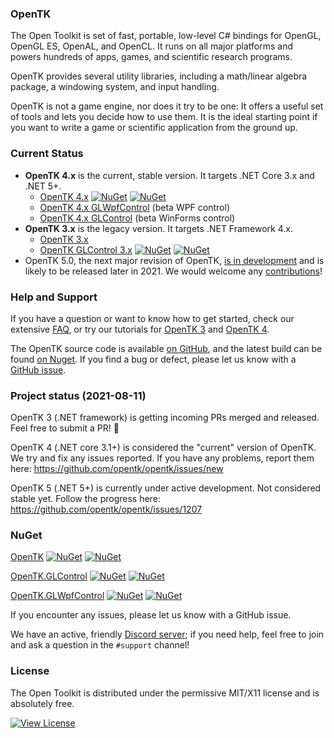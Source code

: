 ### OpenTK

The Open Toolkit is set of fast, portable, low-level C# bindings for OpenGL, OpenGL ES, OpenAL, and OpenCL.  It runs on all major platforms and powers hundreds of apps, games, and scientific research programs.

OpenTK provides several utility libraries, including a math/linear algebra package, a windowing system, and input handling.

OpenTK is not a game engine, nor does it try to be one:  It offers a useful set of tools and lets you decide how to use them.  It is the ideal starting point if you want to write a game or scientific application from the ground up.

### Current Status

- **OpenTK 4.x** is the current, stable version.  It targets .NET Core 3.x and .NET 5+.
   - [OpenTK 4.x](https://www.nuget.org/packages/OpenTK/) [![NuGet](https://img.shields.io/nuget/v/OpenTK.svg)](https://www.nuget.org/packages/OpenTK/) [![NuGet](https://img.shields.io/nuget/dt/OpenTK.svg)](https://www.nuget.org/packages/OpenTK/)
   - [OpenTK 4.x GLWpfControl](https://www.nuget.org/packages/OpenTK.GLWpfControl/) (beta WPF control)
   - [OpenTK 4.x GLControl](https://www.nuget.org/packages/OpenTK.WinForms) (beta WinForms control)
- **OpenTK 3.x** is the legacy version.  It targets .NET Framework 4.x.
   - [OpenTK 3.x](https://www.nuget.org/packages/OpenTK/3.3.1)
   - [OpenTK GLControl 3.x](https://www.nuget.org/packages/OpenTK.GLControl/) [![NuGet](https://img.shields.io/nuget/v/OpenTK.GLControl.svg)](https://www.nuget.org/packages/OpenTK.GLControl/) [![NuGet](https://img.shields.io/nuget/dt/OpenTK.GLControl.svg)](https://www.nuget.org/packages/OpenTK.GLControl/)
- OpenTK 5.0, the next major revision of OpenTK, [is in development](https://github.com/opentk/opentk/issues/1207) and is likely to be released later in 2021.  We would welcome any [contributions](https://github.com/opentk/opentk/)!

### Help and Support

If you have a question or want to know how to get started, check our extensive [FAQ](faq.html), or try our tutorials for [OpenTK 3](https://opentk.net/learn/index.html) and [OpenTK 4](https://github.com/opentk/LearnOpenTK).

The OpenTK source code is available [on GitHub](https://github.com/opentk), and the latest build can be found [on Nuget](https://www.nuget.org/packages/OpenTK/).  If you find a bug or defect, please let us know with a [GitHub issue](https://github.com/opentk/opentk/issues).

### Project status (2021-08-11)

OpenTK 3 (.NET framework) is getting incoming PRs merged and released. Feel free to submit a PR! 🙂

OpenTK 4 (.NET core 3.1+) is considered the "current" version of OpenTK. We try and fix any issues reported. If you have any problems, report them here: https://github.com/opentk/opentk/issues/new

OpenTK 5 (.NET 5+) is currently under active development. Not considered stable yet. Follow the progress here: https://github.com/opentk/opentk/issues/1207

### NuGet

[OpenTK](https://www.nuget.org/packages/OpenTK/) [![NuGet](https://img.shields.io/nuget/v/OpenTK.svg)](https://www.nuget.org/packages/OpenTK/) [![NuGet](https://img.shields.io/nuget/dt/OpenTK.svg)](https://www.nuget.org/packages/OpenTK/)

[OpenTK.GLControl](https://www.nuget.org/packages/OpenTK.GLControl/) [![NuGet](https://img.shields.io/nuget/v/OpenTK.GLControl.svg)](https://www.nuget.org/packages/OpenTK.GLControl/) [![NuGet](https://img.shields.io/nuget/dt/OpenTK.GLControl.svg)](https://www.nuget.org/packages/OpenTK.GLControl/)

[OpenTK.GLWpfControl](https://www.nuget.org/packages/OpenTK.GLWpfControl/) [![NuGet](https://img.shields.io/nuget/v/OpenTK.GLWpfControl.svg)](https://www.nuget.org/packages/OpenTK.GLWpfControl/) [![NuGet](https://img.shields.io/nuget/dt/OpenTK.GLWpfControl.svg)](https://www.nuget.org/packages/OpenTK.GLWpfControl/)

If you encounter any issues, please let us know with a GitHub issue.

We have an active, friendly [Discord server](https://discord.gg/6HqD48s); if you need help, feel free to join and ask a question in the `#support` channel!

### License

The Open Toolkit is distributed under the permissive MIT/X11 license and is absolutely free.

[![View License](https://img.shields.io/badge/license-MIT-blue.svg)](https://github.com/opentk/opentk/blob/develop/License.txt)

